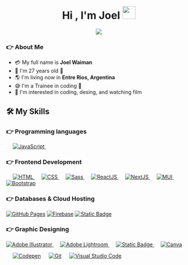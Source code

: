 <h1 align="center">Hi , I'm Joel <img src="https://media.giphy.com/media/hvRJCLFzcasrR4ia7z/giphy.gif" width="35"></h1>
<p align="center">
  <a href="https://github.com/DenverCoder1/readme-typing-svg"><img src="https://readme-typing-svg.herokuapp.com?lines=Frontend+Developer;&center=true&width=500&height=50"></a>
</p>

### 👉 About Me

- :credit_card: My full name is **Joel Waiman**
- :older_man: I'm 27 years old :manual_wheelchair:
- :earth_americas: I'm living now in **Entre Rios, Argentina**
- :sweat_smile: I'm a Trainee in coding :penguin:
- :monocle_face: I'm interested in coding, desing, and watching film

## 🛠️ My Skills

### 👉 Programming languages

<p align="left"> 
  &emsp;
  <a href="https://developer.mozilla.org/en-US/docs/Web/JavaScript" target="_blank"> 
     <img alt="JavaScript" src="https://img.shields.io/badge/JavaScript%20-%23F7DF1E.svg?logo=javascript&logoColor=black">
   </a>
  &emsp;
</p>

### 👉 Frontend Development
<p align="left"> 
  &emsp; 
  <a href="https://www.w3.org/html/" target="_blank"> 
   <img alt="HTML" src="https://img.shields.io/badge/HTML5%20-%23E34F26.svg?logo=html5&logoColor=white">
  </a>   
  &emsp;
  <a href="https://www.w3schools.com/css/" target="_blank">
    <img alt="CSS" src="https://img.shields.io/badge/CSS%20-%231572B6.svg?logo=css3&logoColor=white">
  </a> 
    &emsp;
  <a href="https://www.w3schools.com/sass/" target="_blank">
    <img alt="Sass" src="https://img.shields.io/badge/Sass-%23CC6699?style=flat&logo=sass&logoColor=white">
  </a> 
   &emsp;
  <a href="https://legacy.reactjs.org/tutorial/tutorial.html" target="_blank">
    <img alt="ReactJS" src="https://img.shields.io/badge/ReactJS-%2361DAFB?style=flat&logo=React&logoColor=white">
  </a> 
  &emsp;
  <a href="https://nextjs.org/learn-pages-router/basics/create-nextjs-app" target="_blank">
    <img alt="NextJS" src="https://img.shields.io/badge/NextJS-%23000000?style=flat&logo=Next.js&logoColor=white">
  </a> 
  &emsp;
  <a href="https://mui.com/material-ui/getting-started/learn/" target="_blank">
    <img alt="MUI" src="https://img.shields.io/badge/MUI-%23000000?style=flat&logo=mui&logoColor=white">
  </a> 
  &emsp;
  <a href="https://getbootstrap.com" target="_blank"> 
    <img alt="Bootstrap" src="https://img.shields.io/badge/Bootstrap-%23563D7C.svg?style=flat&logo=bootstrap&logoColor=white"/>
  </a>
</p>

### 👉 Databases & Cloud Hosting
<p align="left">
    <a href="https://www.github.com"><img alt="GitHub Pages" src="https://img.shields.io/badge/GitHub%20Pages-%23327FC7.svg?style=flat&llogo=github&logoColor=white"></a>
    <a href="https://firebase.google.com/"><img alt="Firebase" src ="https://img.shields.io/badge/Firebase-%23316192.svg?logo=firebase&logoColor=white"></a>
    <a href="https://vercel.com/docs/getting-started-with-vercel"><img alt="Static Badge" src="https://img.shields.io/badge/Vercel-%23000000%20?style=flat&logo=vercel">
</a>
 </p>

 ### 👉 Graphic Designing
<p align="left">
<a href="https://www.adobe.com/in/products/illustrator.html" target="_blank"> 
    <img alt="Adobe Illustrator" src="https://img.shields.io/badge/Adobe Illustrator-%23FF9A00.svg?style=flat&logo=adobeillustrator&logoColor=white"/>
  </a> 
  &emsp;
  <a href="https://www.adobe.com/in/products/photoshop-lightroom.html" target="_blank"> 
    <img alt="Adobe Lightroom" src="https://img.shields.io/badge/Adobe Lightroom-%2300f.svg?style=flat&logo=adobelightroom&logoColor=white"/>
  </a>
   &emsp;
    <a href="https://www.adobe.com/in/products/photoshop-lightroom.html" target="_blank"> 
    <img alt="Static Badge" src="https://img.shields.io/badge/Adobe%20Photoshop-%23000000?style=flat&logo=adobephotoshop&logoColor=white">
  </a>
   &emsp;
  <a href="#">
  	<img alt="Canva" src="https://img.shields.io/badge/Canva-%2300C4CC.svg?style=flat&logo=Canva&logoColor=white"/>
  </a>
 </p>

 <p>
  &emsp;
    <a href="#"><img alt="Codepen" src="https://img.shields.io/badge/Codepen-000000.svg?logo=codepen&logoColor=white"></a>
  &emsp;
    <a href="#"><img alt="Git" src="https://img.shields.io/badge/Git%20-%23F05033.svg?logo=git&logoColor=white"></a>
  &emsp;
    <a href="#"><img alt="Visual Studio Code" src="https://img.shields.io/badge/Visual%20Studio%20Code-0078d7.svg?logo=visual-studio-code&logoColor=white"></a>
  &emsp;
</p>
